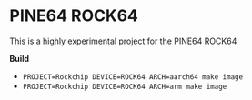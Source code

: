 # PINE64 ROCK64

This is a highly experimental project for the PINE64 ROCK64

**Build**

* `PROJECT=Rockchip DEVICE=ROCK64 ARCH=aarch64 make image`
* `PROJECT=Rockchip DEVICE=ROCK64 ARCH=arm make image`
